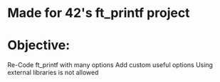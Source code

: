 # Made for 42's ft_printf project

# Objective:
Re-Code ft_printf with many options
Add custom useful options
Using external libraries is not allowed
